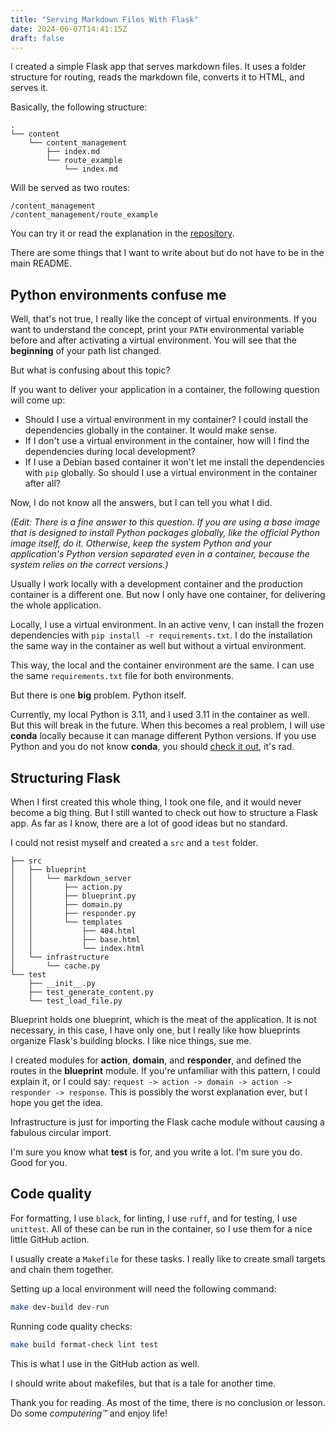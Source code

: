 ```yaml
---
title: "Serving Markdown Files With Flask"
date: 2024-06-07T14:41:15Z
draft: false
---
```


I created a simple Flask app that serves markdown files. It uses a folder structure for routing, reads the markdown file, converts it to HTML, and serves it.

<!--more-->

Basically, the following structure:

```shell
.
└── content
    └── content_management
        ├── index.md
        └── route_example
            └── index.md
```

Will be served as two routes:

```shell
/content_management
/content_management/route_example
```

You can try it or read the explanation in the [repository](https://github.com/hrvthzslt/markdown-server-flask).

There are some things that I want to write about but do not have to be in the main README.

## Python environments confuse me

Well, that's not true, I really like the concept of virtual environments. If you want to understand the concept, print your `PATH` environmental variable before and after activating a virtual environment. You will see that the **beginning** of your path list changed.

But what is confusing about this topic?

If you want to deliver your application in a container, the following question will come up:

- Should I use a virtual environment in my container? I could install the dependencies globally in the container. It would make sense.
- If I don't use a virtual environment in the container, how will I find the dependencies during local development?
- If I use a Debian based container it won't let me install the dependencies with `pip` globally. So should I use a virtual environment in the container after all?

Now, I do not know all the answers, but I can tell you what I did.

_(Edit: There is a fine answer to this question. If you are using a base image that is designed to install Python packages globally, like the official Python image itself, do it. Otherwise, keep the system Python and your application's Python version separated even in a container, because the system relies on the correct versions.)_

Usually I work locally with a development container and the production container is a different one. But now I only have one container, for delivering the whole application.

Locally, I use a virtual environment. In an active venv, I can install the frozen dependencies with `pip install -r requirements.txt`. I do the installation the same way in the container as well but without a virtual environment.

This way, the local and the container environment are the same. I can use the same `requirements.txt` file for both environments.

But there is one **big** problem. Python itself.

Currently, my local Python is 3.11, and I used 3.11 in the container as well. But this will break in the future. When this becomes a real problem, I will use **conda** locally because it can manage different Python versions. If you use Python and you do not know **conda**, you should [check it out](https://conda.io/projects/conda/en/latest/user-guide/install/index.html), it's rad.

## Structuring Flask

When I first created this whole thing, I took one file, and it would never become a big thing. But I still wanted to check out how to structure a Flask app. As far as I know, there are a lot of good ideas but no standard.

I could not resist myself and created a `src` and a `test` folder.

```shell
├── src
│   ├── blueprint
│   │   └── markdown_server
│   │       ├── action.py
│   │       ├── blueprint.py
│   │       ├── domain.py
│   │       ├── responder.py
│   │       └── templates
│   │           ├── 404.html
│   │           ├── base.html
│   │           └── index.html
│   └── infrastructure
│       └── cache.py
└── test
    ├── __init__.py
    ├── test_generate_content.py
    └── test_load_file.py
```

Blueprint holds one blueprint, which is the meat of the application. It is not necessary, in this case, I have only one, but I really like how blueprints organize Flask's building blocks. I like nice things, sue me.

I created modules for **action**, **domain**, and **responder**, and defined the routes in the **blueprint** module.
If you're unfamiliar with this pattern, I could explain it, or I could say: `request -> action -> domain -> action -> responder -> response`. This is possibly the worst explanation ever, but I hope you get the idea.

Infrastructure is just for importing the Flask cache module without causing a fabulous circular import.

I'm sure you know what **test** is for, and you write a lot. I'm sure you do. Good for you.

## Code quality

For formatting, I use `black`, for linting, I use `ruff`, and for testing, I use `unittest`. All of these can be run in the container, so I use them for a nice little GitHub action.

I usually create a `Makefile` for these tasks. I really like to create small targets and chain them together.

Setting up a local environment will need the following command:

```bash
make dev-build dev-run
```

Running code quality checks:

```bash
make build format-check lint test
```

This is what I use in the GitHub action as well.

I should write about makefiles, but that is a tale for another time.

Thank you for reading. As most of the time, there is no conclusion or lesson. Do some _computering™_ and enjoy life!
